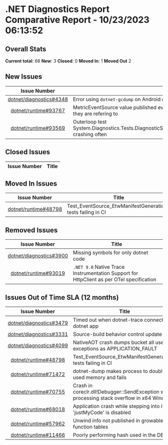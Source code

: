# .NET Diagnostics Report Comparative Report - 10/23/2023 06:13:52

## Overall Stats

**Current total**: 68
**New**: 3
**Closed**: 0
**Moved In**: 1
**Moved Out** 2

## New Issues

| **Issue Number** | **Title** |
| :--------------: | --------- |
| [dotnet/diagnostics#4348](https://github.com/dotnet/diagnostics/issues/4348) | Error using `dotnet-gcdump` on Android device |
| [dotnet/runtime#93767](https://github.com/dotnet/runtime/issues/93767) | MetricEventSource value published events don't unambiguously resolve which Meter and Instrument tags they are refering to |
| [dotnet/runtime#93569](https://github.com/dotnet/runtime/issues/93569) | Outerloop test System.Diagnostics.Tests.DiagnosticSourceEventSourceBridgeTests.Stress_WriteConcurrently_DoesntCrash crashing often |

## Closed Issues

| **Issue Number** | **Title** |
| :--------------: | --------- |

## Moved In Issues

| **Issue Number** | **Title** |
| :--------------: | --------- |
| [dotnet/runtime#48798](https://github.com/dotnet/runtime/issues/48798) | Test_EventSource_EtwManifestGeneration* tests failing in CI |

## Removed Issues

| **Issue Number** | **Title** |
| :--------------: | --------- |
| [dotnet/diagnostics#3900](https://github.com/dotnet/diagnostics/issues/3900) | Missing symbols for only dotnet code |
| [dotnet/runtime#93019](https://github.com/dotnet/runtime/issues/93019) | `.NET 9.0` Native Trace Instrumentation Support for HttpClient as per OTel specification |

## Issues Out of Time SLA (12 months)

| **Issue Number** | **Title** |
| :--------------: | --------- |
| [dotnet/diagnostics#3479](https://github.com/dotnet/diagnostics/issues/3479) | Timed out when dotnet-trace connects to a dotnet app |
| [dotnet/diagnostics#3331](https://github.com/dotnet/diagnostics/issues/3331) | Source-build behavior control update |
| [dotnet/diagnostics#4099](https://github.com/dotnet/diagnostics/issues/4099) | NativeAOT crash dumps bucket all user exceptions as APPLICATION_FAULT |
| [dotnet/runtime#48798](https://github.com/dotnet/runtime/issues/48798) | Test_EventSource_EtwManifestGeneration* tests failing in CI |
| [dotnet/runtime#71472](https://github.com/dotnet/runtime/issues/71472) | dotnet-dump makes process to double its used memory and fails |
| [dotnet/runtime#70755](https://github.com/dotnet/runtime/issues/70755) | Crash in coreclr.dll!Debugger::SendException while processing stack overflow in x64 Windows |
| [dotnet/runtime#68018](https://github.com/dotnet/runtime/issues/68018) | Application crash while stepping into if 'justMyCode' is disabled |
| [dotnet/runtime#57962](https://github.com/dotnet/runtime/issues/57962) | Unwind info not published in growable function tables |
| [dotnet/runtime#11466](https://github.com/dotnet/runtime/issues/11466) | Poorly performing hash used in the DBI |

